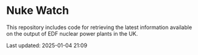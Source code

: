 # Nuke Watch

This repository includes code for retrieving the latest information available on the output of EDF nuclear power plants in the UK.

Last updated: 2025-01-04 21:09